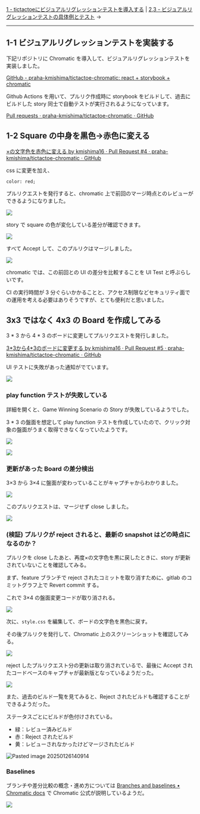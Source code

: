 [1 - tictactoeにビジュアルリグレッションテストを導入する](1%20-%20tictactoeにビジュアルリグレッションテストを導入する.md) |  [2,3 - ビジュアルリグレッションテストの具体例とテスト](2,3%20-%20ビジュアルリグレッションテストの具体例とテスト.md) →

---

## 1-1 ビジュアルリグレッションテストを実装する

下記リポジトリに Chromatic を導入して、ビジュアルリグレッションテストを実装しました。

[GitHub - praha-kmishima/tictactoe-chromatic: react + storybook + chromatic](https://github.com/praha-kmishima/tictactoe-chromatic)

Github Actions を用いて、プルリク作成時に storybook をビルドして、過去にビルドした story 同士で自動テストが実行されるようになっています。

[Pull requests · praha-kmishima/tictactoe-chromatic · GitHub](https://github.com/praha-kmishima/tictactoe-chromatic/pulls?q=is%3Apr+is%3Aclosed)

## 1-2 Square の中身を黒色→赤色に変える

[×の文字色を赤色に変える by kmishima16 · Pull Request #4 · praha-kmishima/tictactoe-chromatic · GitHub](https://github.com/praha-kmishima/tictactoe-chromatic/pull/4)

css に変更を加え、

`color: red;`

プルリクエストを発行すると、chromatic 上で前回のマージ時点とのレビューができるようになりました。

![](attachments/Pasted%20image%2020250126140042.png)

story で square の色が変化している差分が確認できます。

![](attachments/Pasted%20image%2020250126140055.png)


すべて Accept して、このプルリクはマージしました。

![](attachments/Pasted%20image%2020250126140104.png)

chromatic では、この前回との UI の差分を比較することを UI Test と呼ぶらしいです。

CI の実行時間が 3 分ぐらいかかることと、アクセス制限などセキュリティ面での運用を考える必要はありそうですが、とても便利だと思いました。

## 3x3 ではなく 4x3 の Board を作成してみる

3 * 3 から 4 * 3 のボードに変更してプルリクエストを発行しました。

[3\*3から4\*3のボードに変更する by kmishima16 · Pull Request #5 · praha-kmishima/tictactoe-chromatic · GitHub](https://github.com/praha-kmishima/tictactoe-chromatic/pull/5)

UI テストに失敗があった通知がでています。

![](attachments/Pasted%20image%2020250126140250.png)

### play function テストが失敗している

詳細を開くと、Game Winning Scenario の Story が失敗しているようでした。

3 * 3 の盤面を想定して play function テストを作成していたので、クリック対象の盤面がうまく取得できなくなっていたようです。

![](attachments/Pasted%20image%2020250126140328.png)

![](attachments/Pasted%20image%2020250126140343.png)

### 更新があった Board の差分検出

3×3 から 3×4 に盤面が変わっていることがキャプチャからわかりました。

![](attachments/Pasted%20image%2020250126141407.png)

このプルリクエストは、マージせず close しました。

![](attachments/Pasted%20image%2020250126140519.png)

### (検証) プルリクが reject されると、最新の snapshot はどの時点になるのか？

プルリクを close したあと、再度×の文字色を黒に戻したときに、story が更新されていないことを確認してみる。

まず、feature ブランチで reject されたコミットを取り消すために、gitlab のコミットグラフ上で Revert commit する。

これで 3×4 の盤面変更コードが取り消される。

![](attachments/Pasted%20image%2020250126140626.png)

次に、`style.css` を編集して、ボードの文字色を黒色に戻す。

その後プルリクを発行して、Chromatic 上のスクリーンショットを確認してみる。

![](attachments/Pasted%20image%2020250126140726.png)

reject したプルリクエスト分の更新は取り消されているで、最後に Accept されたコードベースのキャプチャが最新版となっているようだった。

![](attachments/Pasted%20image%2020250126140836.png)

また、過去のビルド一覧を見てみると、Reject されたビルドも確認することができるようだった。

ステータスごとにビルドが色付けされている。
- 緑：レビュー済みビルド
- 赤：Reject されたビルド
- 黄：レビューされなかったけどマージされたビルド

![Pasted image 20250126140914](attachments/Pasted%20image%2020250126140914.png)

### Baselines

ブランチや差分比較の概念・進め方については [Branches and baselines • Chromatic docs](https://www.chromatic.com/docs/branching-and-baselines/) で Chromatic 公式が説明しているようだ。

![](attachments/Pasted%20image%2020250126141114.png)

